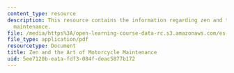 ```yaml
---
content_type: resource
description: This resource contains the information regarding zen and the Art of motorcycle
  maintenance.
file: /media/https%3A/open-learning-course-data-rc.s3.amazonaws.com/es-291-learning-seminar-experiments-in-education-spring-2003/5ee7120bea1afdf3084fdeac5877b172_MITES_291S03_2a_motor.pdf
file_type: application/pdf
resourcetype: Document
title: Zen and the Art of Motorcycle Maintenance
uid: 5ee7120b-ea1a-fdf3-084f-deac5877b172
---
```

